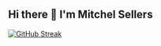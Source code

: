 ## Hi there 👋 I'm Mitchel Sellers

[![GitHub Streak](https://streak-stats.demolab.com?user=mitchelsellers&theme=dark)](https://git.io/streak-stats)

<!--
**mitchelsellers/mitchelsellers** is a ✨ _special_ ✨ repository because its `README.md` (this file) appears on your GitHub profile.

Here are some ideas to get you started:

- 🔭 I’m currently working on ...
- 🌱 I’m currently learning ...
- 👯 I’m looking to collaborate on ...
- 🤔 I’m looking for help with ...
- 💬 Ask me about ...
- 📫 How to reach me: ...
- 😄 Pronouns: ...
- ⚡ Fun fact: ...
-->
